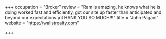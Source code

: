 +++
occupation = "Broker"
review = "Ram is amazing, he knows what he is doing worked fast and efficiently, got our site up faster than anticipated and beyond our expectations.\nTHANK YOU SO MUCH!!!"
title = "John Pagani"
website = "https://wallstrealty.com"

+++
